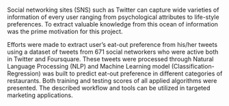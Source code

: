 Social networking sites (SNS) such as Twitter can capture wide varieties of information of every user
ranging from psychological attributes to life-style preferences. To extract valuable knowledge from this ocean
of information was the prime motivation for this project.

Efforts were made to extract user’s eat-out preference from his/her tweets using a dataset of tweets from 671 social
networkers who were active both in Twitter and Foursquare. These tweets were processed through Natural Language Processing (NLP) and Machine Learning model (Classification-Regression) was built to predict eat-out
preference in different categories of restaurants. Both training and testing scores of all applied algorithms were presented. The described workflow and tools can be utilized in targeted marketing applications.
